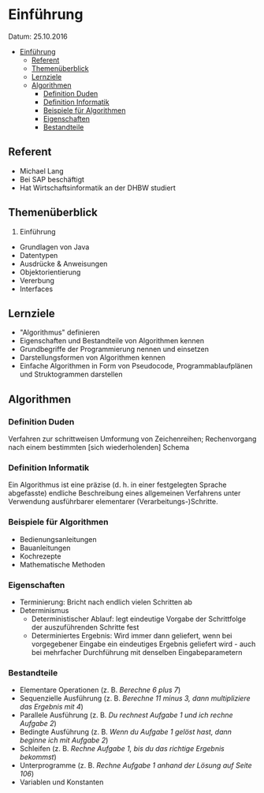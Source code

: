# Einführung
Datum: 25.10.2016

<!-- TOC depthFrom:2 depthTo:6 withLinks:1 updateOnSave:1 orderedList:0 -->

- [Einführung](#einführung)
	- [Referent](#referent)
	- [Themenüberblick](#themenüberblick)
	- [Lernziele](#lernziele)
	- [Algorithmen](#algorithmen)
		- [Definition Duden](#definition-duden)
		- [Definition Informatik](#definition-informatik)
		- [Beispiele für Algorithmen](#beispiele-für-algorithmen)
		- [Eigenschaften](#eigenschaften)
		- [Bestandteile](#bestandteile)

<!-- /TOC -->

## Referent
* Michael Lang
* Bei SAP beschäftigt
* Hat Wirtschaftsinformatik an der DHBW studiert

## Themenüberblick
1. Einführung
* Grundlagen von Java
* Datentypen
* Ausdrücke & Anweisungen
* Objektorientierung
* Vererbung
* Interfaces

## Lernziele
* "Algorithmus" definieren
* Eigenschaften und Bestandteile von Algorithmen kennen
* Grundbegriffe der Programmierung nennen und einsetzen
* Darstellungsformen von Algorithmen kennen
* Einfache Algorithmen in Form von Pseudocode, Programmablaufplänen und Struktogrammen darstellen

## Algorithmen
### Definition Duden
Verfahren zur schrittweisen Umformung von Zeichenreihen; Rechenvorgang nach einem bestimmten [sich wiederholenden] Schema

### Definition Informatik
Ein Algorithmus ist eine präzise (d. h. in einer festgelegten Sprache abgefasste) endliche Beschreibung eines allgemeinen Verfahrens unter Verwendung ausführbarer elementarer (Verarbeitungs-)Schritte.

### Beispiele für Algorithmen
* Bedienungsanleitungen
* Bauanleitungen
* Kochrezepte
* Mathematische Methoden

### Eigenschaften
* Terminierung: Bricht nach endlich vielen Schritten ab
* Determinismus
  * Deterministischer Ablauf: legt eindeutige Vorgabe der Schrittfolge der auszuführenden Schritte fest
  * Determiniertes Ergebnis: Wird immer dann geliefert, wenn bei vorgegebener Eingabe ein eindeutiges Ergebnis geliefert wird - auch bei mehrfacher Durchführung mit denselben Eingabeparametern

### Bestandteile
* Elementare Operationen (z. B. *Berechne 6 plus 7*)
* Sequenzielle Ausführung (z. B. *Berechne 11	 minus 3, dann multipliziere das Ergebnis mit 4*)
* Parallele Ausführung (z. B. *Du rechnest Aufgabe 1 und ich rechne Aufgabe 2*)
* Bedingte Ausführung (z. B. *Wenn du Aufgabe 1 gelöst hast, dann beginne ich mit Aufgabe 2*)
* Schleifen (z. B. *Rechne Aufgabe 1, bis du das richtige Ergebnis bekommst*)
* Unterprogramme (z. B. *Rechne Aufgabe 1 anhand der Lösung auf Seite 106*)
* Variablen und Konstanten  
